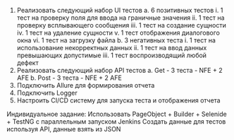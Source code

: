 1. 	Реализовать следующий набор UI тестов
a. 	6 позитивных тестов
                                           i. 	1 тест на проверку поля для ввода на граничные значения 
                                         	ii. 	1 тест на проверку всплывающего сообщения 
                                        	iii. 	1 тест на создание сущности 
                                        	iv. 	1 тест на удаление сущности 
                                          v. 	1 тест отображения диалогового окна 
                                        	vi. 	1 тест на загрузку файла 
b. 	3 негативных теста
                                        i. 	1 тест на использование некорректных данных 
                                        ii. 	1 тест на ввод данных превышающих допустимые 
                                        iii. 	1 тест воспроизводящий любой дефект 
2. 	Реализовать следующий набор API тестов
a. 	Get - 3 теста - NFE + 2 AFE 
b. 	Post - 3 теста - NFE + 2 AFE
3. 	Подключить Allure для формирования отчета
4.   Подключить Logger
5. 	Настроить CI/CD систему для запуска теста и отображения отчета

Индивидуальное задание:
Использовать PageObject + Builder + Selenide + TestNG c параллельным запуском
Jenkins
Создать данные для тестов используя API, данные взять из JSON
